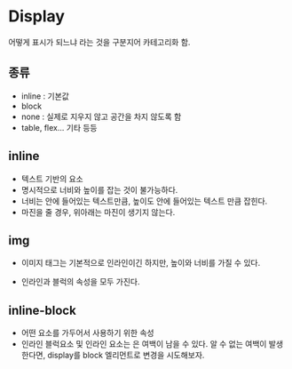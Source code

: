 # Display

어떻게 표시가 되느냐 라는 것을 구분지어 카테고리화 함. 



## 종류 

- inline : 기본값
- block 
- none : 실제로 지우지 않고 공간을 차지 않도록 함
- table, flex... 기타 등등



## inline

- 텍스트 기반의 요소
- 명시적으로 너비와 높이를 잡는 것이 불가능하다. 
- 너비는 안에 들어있는 텍스트만큼, 높이도 안에 들어있는 텍스트 만큼 잡힌다. 
- 마진을 줄 경우, 위아래는 마진이 생기지 않는다. 



## img

- 이미지 태그는 기본적으로 인라인이긴 하지만, 높이와 너비를 가질 수 있다.  

- 인라인과 블럭의 속성을 모두 가진다. 



## inline-block

- 어떤 요소를 가두어서 사용하기 위한 속성
- 인라인 블럭요소 및 인라인 요소는 은 여백이 남을 수 있다. 알 수 없는 여백이 발생한다면, display를 block 엘리먼트로 변경을 시도해보자.
